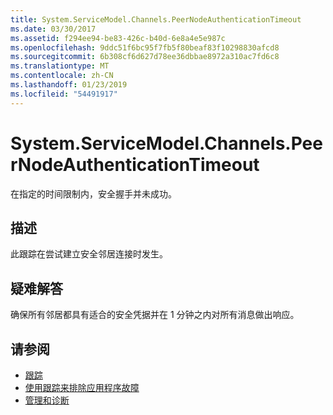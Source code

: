 ```yaml
---
title: System.ServiceModel.Channels.PeerNodeAuthenticationTimeout
ms.date: 03/30/2017
ms.assetid: f294ee94-be83-426c-b40d-6e8a4e5e987c
ms.openlocfilehash: 9ddc51f6bc95f7fb5f80beaf83f10298830afcd8
ms.sourcegitcommit: 6b308cf6d627d78ee36dbbae8972a310ac7fd6c8
ms.translationtype: MT
ms.contentlocale: zh-CN
ms.lasthandoff: 01/23/2019
ms.locfileid: "54491917"
---
```

# <a name="systemservicemodelchannelspeernodeauthenticationtimeout"></a>System.ServiceModel.Channels.PeerNodeAuthenticationTimeout
在指定的时间限制内，安全握手并未成功。  
  
## <a name="description"></a>描述  
 此跟踪在尝试建立安全邻居连接时发生。  
  
## <a name="troubleshooting"></a>疑难解答  
 确保所有邻居都具有适合的安全凭据并在 1 分钟之内对所有消息做出响应。  
  
## <a name="see-also"></a>请参阅
- [跟踪](../../../../../docs/framework/wcf/diagnostics/tracing/index.md)
- [使用跟踪来排除应用程序故障](../../../../../docs/framework/wcf/diagnostics/tracing/using-tracing-to-troubleshoot-your-application.md)
- [管理和诊断](../../../../../docs/framework/wcf/diagnostics/index.md)
